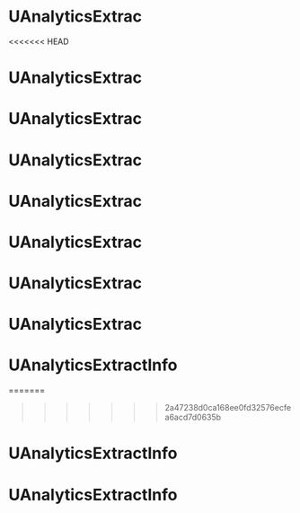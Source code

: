 # UAnalyticsExtrac
<<<<<<< HEAD
# UAnalyticsExtrac
# UAnalyticsExtrac
# UAnalyticsExtrac
# UAnalyticsExtrac
# UAnalyticsExtrac
# UAnalyticsExtrac
# UAnalyticsExtrac
# UAnalyticsExtractInfo
=======
>>>>>>> 2a47238d0ca168ee0fd32576ecfea6acd7d0635b
# UAnalyticsExtractInfo
# UAnalyticsExtractInfo
